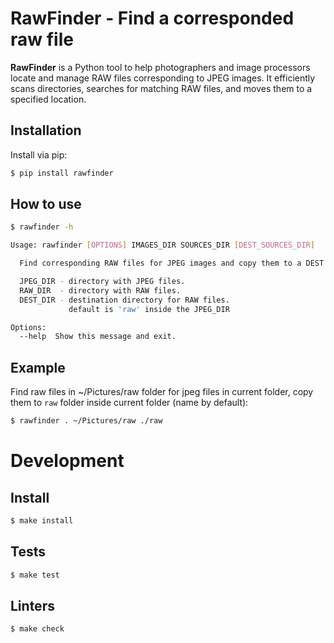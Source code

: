 # RawFinder - Find a corresponded raw file

**RawFinder** is a Python tool to help photographers and image processors locate and manage RAW files corresponding to JPEG images. It efficiently scans directories, searches for matching RAW files, and moves them to a specified location.

## Installation

Install via pip:

```bash
$ pip install rawfinder
```

## How to use

```bash
$ rawfinder -h

Usage: rawfinder [OPTIONS] IMAGES_DIR SOURCES_DIR [DEST_SOURCES_DIR]

  Find corresponding RAW files for JPEG images and copy them to a DEST folder.

  JPEG_DIR - directory with JPEG files.
  RAW_DIR  - directory with RAW files.
  DEST_DIR - destination directory for RAW files.
             default is 'raw' inside the JPEG_DIR

Options:
  --help  Show this message and exit.
```

## Example

Find raw files in ~/Pictures/raw folder for jpeg files in current
folder, copy them to `raw` folder inside current folder (name by
default):

```bash
$ rawfinder . ~/Pictures/raw ./raw
```

# Development

## Install

```bash
$ make install
```

## Tests

```bash
$ make test
```

## Linters

```bash
$ make check
```
